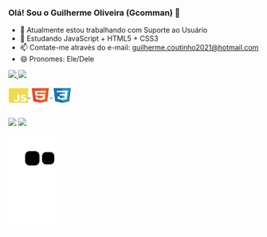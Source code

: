 ### Olá! Sou o Guilherme Oliveira (Gcomman) 👋

- 🔭 Atualmente estou trabalhando com Suporte ao Usuário
- 🌱 Estudando JavaScript + HTML5 + CSS3
- 📫 Contate-me através do e-mail: guilherme.coutinho2021@hotmail.com
- 😄 Pronomes: Ele/Dele

<div>
  <a href="https://github.com/gcomman">
  <img height="180em" src="https://github-readme-stats.vercel.app/api?username=gcomman&show_icons=false&theme=midnight-purple&include_all_commits=true&count_private=true"/>
  <img height="180em" src="https://github-readme-stats.vercel.app/api/top-langs/?username=gcomman&layout=compact&langs_count=7&theme=midnight-purple"/>
</div>
  
  <div style="display: inline_block"><br>
  <img align="center" alt="Gcomman-Js" height="30" width="40" src="https://raw.githubusercontent.com/devicons/devicon/master/icons/javascript/javascript-plain.svg">
  <img align="center" alt="Gcomman-HTML" height="30" width="40" src="https://raw.githubusercontent.com/devicons/devicon/master/icons/html5/html5-original.svg">
  <img align="center" alt="Gcomman-CSS" height="30" width="40" src="https://raw.githubusercontent.com/devicons/devicon/master/icons/css3/css3-original.svg">
</div>

 ##
  
 <div>
  <a href="https://instagram.com/gcoutinhoo_" target="_blank"><img src="https://img.shields.io/badge/-Instagram-%23E4405F?style=for-the-badge&logo=instagram&logoColor=white" target="_blank"></a>
  <a href="https://www.linkedin.com/in/rafaella-ballerini-45875016a" target="_blank"><img src="https://img.shields.io/badge/-LinkedIn-%230077B5?style=for-the-badge&logo=linkedin&logoColor=white" target="_blank"></a> 
 
  ![Snake animation](https://github.com/rafaballerini/rafaballerini/blob/output/github-contribution-grid-snake.svg)
 </div>
